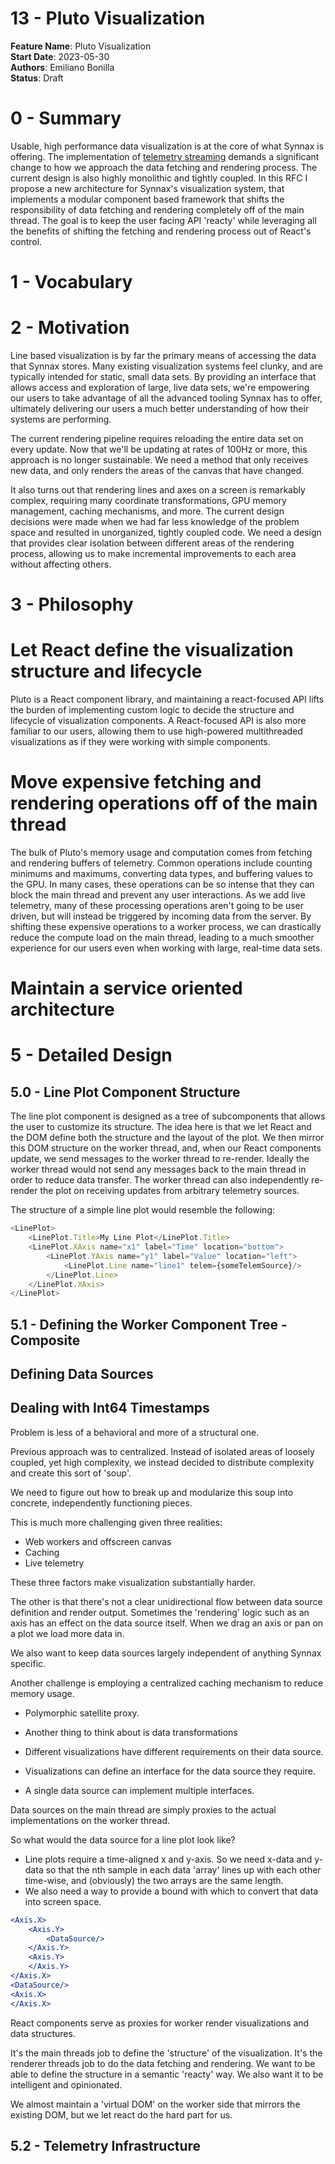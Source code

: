 # 13 - Pluto Visualization

**Feature Name**: Pluto Visualization <br />
**Start Date**: 2023-05-30 <br />
**Authors**: Emiliano Bonilla <br />
**Status**: Draft <br />

# 0 - Summary

Usable, high performance data visualization is at the core of what Synnax is offering.
The implementation of [telemetry streaming](./0012-230501-telemetry-streaming.md)
demands a significant change to how we approach the data fetching and rendering process.
The current design is also highly monolithic and tightly coupled. In this RFC I propose
a new architecture for Synnax's visualization system, that implements a modular
component based framework that shifts the responsibility of data fetching and rendering
completely off of the main thread. The goal is to keep the user facing API 'reacty'
while leveraging all the benefits of shifting the fetching and rendering process out of
React's control.

# 1 - Vocabulary

# 2 - Motivation

Line based visualization is by far the primary means of accessing the data that Synnax
stores. Many existing visualization systems feel clunky, and are typically intended
for static, small data sets. By providing an interface that allows access and
exploration of large, live data sets, we're empowering our users to take advantage of
all the advanced tooling Synnax has to offer, ultimately delivering our users a much
better understanding of how their systems are performing.

The current rendering pipeline requires reloading the entire data set on every update.
Now that we'll be updating at rates of 100Hz or more, this approach is no longer
sustainable. We need a method that only receives new data, and only renders the areas
of the canvas that have changed.

It also turns out that rendering lines and axes on a screen is remarkably complex,
requiring many coordinate transformations, GPU memory management, caching mechanisms,
and more. The current design decisions were made when we had far less knowledge of
the problem space and resulted in unorganized, tightly coupled code. We need a design
that provides clear isolation between different areas of the rendering process, allowing
us to make incremental improvements to each area without affecting others.

# 3 - Philosophy

# Let React define the visualization structure and lifecycle

Pluto is a React component library, and maintaining a react-focused API lifts the burden
of implementing custom logic to decide the structure and lifecycle of visualization
components. A React-focused API is also more familiar to our users, allowing them to
use high-powered multithreaded visualizations as if they were working with simple
components.

# Move expensive fetching and rendering operations off of the main thread

The bulk of Pluto's memory usage and computation comes from fetching and rendering
buffers of telemetry. Common operations include counting minimums and maximums,
converting data types, and buffering values to the GPU. In many cases, these operations
can be so intense that they can block the main thread and prevent any user interactions.
As we add live telemetry, many of these processing operations aren't going to be user
driven, but will instead be triggered by incoming data from the server. By shifting
these expensive operations to a worker process, we can drastically reduce
the compute load on the main thread, leading to a much smoother experience for our
users even when working with large, real-time data sets.

# Maintain a service oriented architecture

# 5 - Detailed Design

## 5.0 - Line Plot Component Structure

The line plot component is designed as a tree of subcomponents that allows the user
to customize its structure. The idea here is that we let React and the DOM define both
the structure and the layout of the plot. We then mirror this DOM structure on the
worker thread, and, when our React components update, we send messages to the worker
thread to re-render. Ideally the worker thread would not send any messages back to
the main thread in order to reduce data transfer. The worker thread can also
independently re-render the plot on receiving updates from arbitrary telemetry sources.

The structure of a simple line plot would resemble the following:

```typescript jsx
<LinePlot>
    <LinePlot.Title>My Line Plot</LinePlot.Title>
    <LinePlot.XAxis name="x1" label="Time" location="bottom">
        <LinePlot.YAxis name="y1" label="Value" location="left">
            <LinePlot.Line name="line1" telem={someTelemSource}/>
        </LinePlot.Line>
    </LinePlot.XAxis>
</LinePlot>
```

## 5.1 - Defining the Worker Component Tree - Composite

## Defining Data Sources

## Dealing with Int64 Timestamps

Problem is less of a behavioral and more of a structural one.

Previous approach was to centralized. Instead of isolated areas of loosely
coupled, yet high complexity, we instead decided to distribute complexity and
create this sort of 'soup'.

We need to figure out how to break up and modularize this soup into concrete,
independently functioning pieces.

This is much more challenging given three realities:

- Web workers and offscreen canvas
- Caching
- Live telemetry

These three factors make visualization substantially harder.

The other is that there's not a clear unidirectional flow between
data source definition and render output. Sometimes the 'rendering'
logic such as an axis has an effect on the data source itself. When
we drag an axis or pan on a plot we load more data in.

We also want to keep data sources largely independent of anything Synnax
specific.

Another challenge is employing a centralized caching mechanism to reduce memory
usage.

- Polymorphic satellite proxy.

- Another thing to think about is data transformations
- Different visualizations have different requirements on their data source.
- Visualizations can define an interface for the data source they require.
- A single data source can implement multiple interfaces.

Data sources on the main thread are simply proxies to the actual
implementations on the worker thread.

So what would the data source for a line plot look like?

- Line plots require a time-aligned x and y-axis. So we need x-data
  and y-data so that the nth sample in each data 'array' lines up with
  each other time-wise, and (obviously) the two arrays are the same length.
- We also need a way to provide a bound with which to convert that data
  into screen space.

```jsx
<Axis.X>
    <Axis.Y>
        <DataSource/>
    </Axis.Y>
    <Axis.Y>
    </Axis.Y>
</Axis.X>
<DataSource/>
<Axis.X>
</Axis.X>
```

React components serve as proxies for worker render visualizations
and data structures.

It's the main threads job to define the 'structure' of the visualization.
It's the renderer threads job to do the data fetching and rendering. We want to be
able to define the structure in a semantic 'reacty' way. We also want it to be
intelligent
and opinionated.

We almost maintain a 'virtual DOM' on the worker side that mirrors the existing DOM,
but we let react do the hard part for us.

## 5.2 - Telemetry Infrastructure
